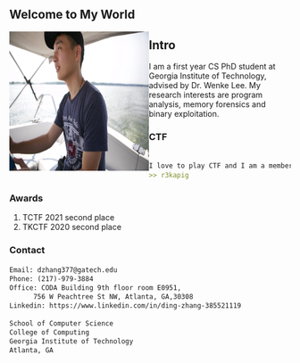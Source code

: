 ## Welcome to My World

<a href="url"><img src="https://github.com/dzhang20/DingZhang/blob/main/docs/img/self.JPG?raw=true" align="left" height="250" width="250" ></a>

## Intro
I am a first year CS PhD student at Georgia Institute of Technology, advised by Dr. Wenke Lee. My research interests are program analysis, memory forensics and binary exploitation.



### CTF

```markdown

I love to play CTF and I am a member of 
>> r3kapig
```


### Awards

1. TCTF 2021 second place
2. TKCTF 2020 second place

### Contact

```
Email: dzhang377@gatech.edu
Phone: (217)-979-3884
Office: CODA Building 9th floor room E0951,
	  756 W Peachtree St NW, Atlanta, GA,30308
Linkedin: https://www.linkedin.com/in/ding-zhang-385521119

School of Computer Science 
College of Computing 
Georgia Institute of Technology
Atlanta, GA
```

